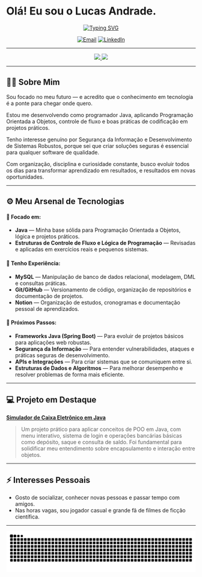 # Olá! Eu sou o Lucas Andrade.
<p align="center">
  <a href="https://github.com/valentelucass">
    <img src="https://readme-typing-svg.herokuapp.com?font=JetBrains+Mono&size=25&pause=1000&color=7957D5&center=true&vCenter=true&width=500&lines=Desenvolvedor+Java+em+Forma%C3%A7%C3%A3o;Focado+em+Sistemas+Robustos+e+Seguros;Transformando+aprendizado+em+resultados." alt="Typing SVG" />
  </a>
</p>

<p align="center"> 
  <a href="mailto:seu-email-aqui@exemplo.com" target="_blank"><img src="https://img.shields.io/badge/Email-7159C1?style=for-the-badge&logo=gmail&logoColor=white" alt="Email" /></a>
  <a href="[SEU-LINK-DO-LINKEDIN-AQUI]" target="_blank"><img src="https://img.shields.io/badge/LinkedIn-0A66C2?style=for-the-badge&logo=linkedin&logoColor=white" alt="LinkedIn" /></a>
</p>

---

<p align="center">
  <a href="https://github.com/valentelucass">
    <img height="180em" src="https://github-readme-stats.vercel.app/api?username=valentelucass&show_icons=true&theme=tokyonight&include_all_commits=true&count_private=true&bg_color=0D1117&text_color=7957D5&border_color=7159C1"/>
    <img height="180em" src="https://github-readme-stats.vercel.app/api/top-langs/?username=valentelucass&layout=compact&langs_count=7&theme=tokyonight&bg_color=0D1117&text_color=7957D5&border_color=7159C1"/>
  </a>
</p>

---

## 👨‍💻 Sobre Mim

Sou focado no meu futuro — e acredito que o conhecimento em tecnologia é a ponte para chegar onde quero.

Estou me desenvolvendo como programador Java, aplicando Programação Orientada a Objetos, controle de fluxo e boas práticas de codificação em projetos práticos.

Tenho interesse genuíno por Segurança da Informação e Desenvolvimento de Sistemas Robustos, porque sei que criar soluções seguras é essencial para qualquer software de qualidade.

Com organização, disciplina e curiosidade constante, busco evoluir todos os dias para transformar aprendizado em resultados, e resultados em novas oportunidades.

---

## ⚙️ Meu Arsenal de Tecnologias

#### 🚀 Focado em:
* **Java** — Minha base sólida para Programação Orientada a Objetos, lógica e projetos práticos.
* **Estruturas de Controle de Fluxo e Lógica de Programação** — Revisadas e aplicadas em exercícios reais e pequenos sistemas.

#### 🔧 Tenho Experiência:
* **MySQL** — Manipulação de banco de dados relacional, modelagem, DML e consultas práticas.
* **Git/GitHub** — Versionamento de código, organização de repositórios e documentação de projetos.
* **Notion** — Organização de estudos, cronogramas e documentação pessoal de aprendizados.

#### 🌱 Próximos Passos:
* **Frameworks Java (Spring Boot)** — Para evoluir de projetos básicos para aplicações web robustas.
* **Segurança da Informação** — Para entender vulnerabilidades, ataques e práticas seguras de desenvolvimento.
* **APIs e Integrações** — Para criar sistemas que se comuniquem entre si.
* **Estruturas de Dados e Algoritmos** — Para melhorar desempenho e resolver problemas de forma mais eficiente.

---

## 💻 Projeto em Destaque

**[Simulador de Caixa Eletrônico em Java](https://github.com/valentelucass/programacao_orientada_objeto)**
> Um projeto prático para aplicar conceitos de POO em Java, com menu interativo, sistema de login e operações bancárias básicas como depósito, saque e consulta de saldo. Foi fundamental para solidificar meu entendimento sobre encapsulamento e interação entre objetos.

---

## ⚡ Interesses Pessoais
- Gosto de socializar, conhecer novas pessoas e passar tempo com amigos.
- Nas horas vagas, sou jogador casual e grande fã de filmes de ficção científica.

---

<p align="center">
  <img src="https://raw.githubusercontent.com/valentelucass/valentelucass/output/github-contribution-grid-snake.svg" alt="snake">
</p>
